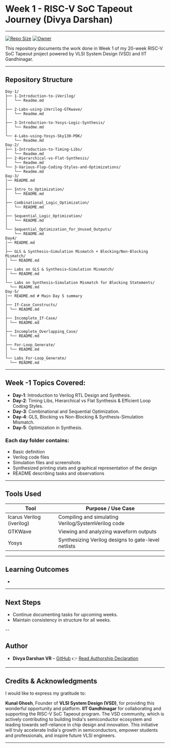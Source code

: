 # Week 1 - RISC-V SoC Tapeout Journey (Divya Darshan)
---

[![Repo Size](https://img.shields.io/github/repo-size/DivyaDarshan09/Divya_Darshan-VSD-RISCV-week-1)](https://github.com/DivyaDarshan09/Divya_Darshan-VSD-RISCV-week-1)
[![Owner](https://img.shields.io/badge/Owner-DivyaDarshan09-blue)](https://github.com/DivyaDarshan09)

This repository documents the work done in Week 1 of my 20-week RISC-V SoC Tapeout project powered by VLSI System Design (VSD) and IIT Gandhinagar.

---

##  Repository Structure

```tree 
Day-1/
├── 1-Introduction-to-iVerilog/
│   └── Readme.md
│
├── 2-Labs-using-iVerilog-GTKwave/
│   └── Readme.md
│
├── 3-Introduction-to-Yosys-Logic-Synthesis/
│   └── Readme.md
│
└── 4-Labs-using-Yosys-Sky130-PDK/
    └── Readme.md
Day-2/
├── 1-Introduction-to-Timing-Libs/
│   └── Readme.md
├── 2-Hierarchical-vs-Flat-Synthesis/
│   └── Readme.md
└── 3-Various-Flop-Coding-Styles-and-Optimizations/
    └── Readme.md
Day-3/
│── README.md         
│
├── Intro_to_Optimization/
│   └── README.md
│
├── Combinational_Logic_Optimization/
│   └── README.md
│
├── Sequential_Logic_Optimization/
│   └── README.md
│
└── Sequential_Optimization_for_Unused_Outputs/
    └── README.md
Day4/
│── README.md 
│
├── GLS & Synthesis–Simulation Mismatch + Blocking/Non-Blocking Mismatch/
│ └── README.md 
│
├── Labs on GLS & Synthesis–Simulation Mismatch/
│ └── README.md 
│
└── Labs on Synthesis–Simulation Mismatch for Blocking Statements/
  └── README.md 
Day-5/
│── README.md # Main Day 5 summary
│
├── If-Case_Constructs/
│ └── README.md
│
├── Incomplete_If-Case/
│ └── README.md
│
├── Incomplete_Overlapping_Case/
│ └── README.md
│
├── For-Loop_Generate/
│ └── README.md
│
└── Labs_For-Loop_Generate/
  └── README.md
```
---

## Week -1 Topics Covered:

- **Day-1**: Introduction to Verilog RTL Design and Synthesis.  
- **Day-2**: Timing Libs, Hierarchical vs Flat Synthesis & Efficient Loop Coding Styles.
- **Day-3**: Combinational and Sequential Optimization.  
- **Day-4**: GLS, Blocking vs Non-Blocking & Synthesis-Simulation Mismatch.  
- **Day-5**: Optimization in Synthesis.

### Each day folder contains:
- Basic definition
- Verilog code files
- Simulation files and screenshots
- Synthesized printing stats and graphical representation of the design
- README describing tasks and observations

---
## Tools Used 

| Tool                     | Purpose / Use Case                                      |
|--------------------------|--------------------------------------------------------|
| Icarus Verilog (iverilog)| Compiling and simulating Verilog/SystemVerilog code    |
| GTKWave                  | Viewing and analyzing waveform outputs                |
| Yosys                    | Synthesizing Verilog designs to gate-level netlists   |

---

##  Learning Outcomes
- 

---

## Next Steps
- Continue documenting tasks for upcoming weeks.
- Maintain consistency in structure for all weeks.

--

##  Author
- **Divya Darshan VR** – [GitHub](https://github.com/DivyaDarshan09)
👉 [Read Authorship Declaration](AUTHORS.md)

---

## Credits & Acknowledgments
I would like to express my gratitude to:

**Kunal Ghosh**, Founder of **VLSI System Design (VSD)**, for providing this wonderful opportunity and platform.
**IIT Gandhinagar** for collaborating and supporting the RISC-V SoC Tapeout program.
The VSD community, which is actively contributing to building India's semiconductor ecosystem and leading towards self-reliance in chip design and innovation.
This initiative will truly accelerate India's growth in semiconductors, empower students and professionals, and inspire future VLSI engineers.

---
